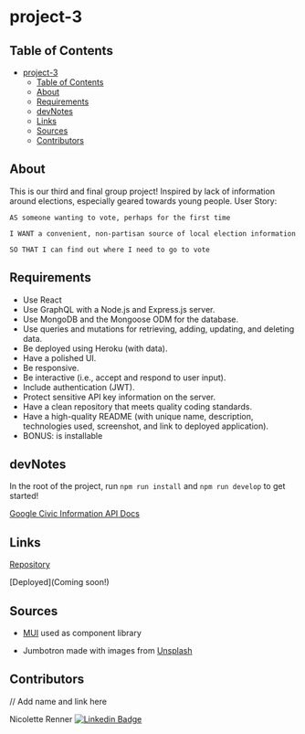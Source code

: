# project-3

## Table of Contents

- [project-3](#project-3)
  - [Table of Contents](#table-of-contents)
  - [About](#about)
  - [Requirements](#requirements)
  - [devNotes](#devnotes)
  - [Links](#links)
  - [Sources](#sources)
  - [Contributors](#contributors)

## About

This is our third and final group project! Inspired by lack of information around elections, especially geared towards young people. User Story:

`AS someone wanting to vote, perhaps for the first time`

`I WANT a convenient, non-partisan source of local election information`

`SO THAT I can find out where I need to go to vote`

## Requirements

- Use React
- Use GraphQL with a Node.js and Express.js server.
- Use MongoDB and the Mongoose ODM for the database.
- Use queries and mutations for retrieving, adding, updating, and deleting data.
- Be deployed using Heroku (with data).
- Have a polished UI.
- Be responsive.
- Be interactive (i.e., accept and respond to user input).
- Include authentication (JWT).
- Protect sensitive API key information on the server.
- Have a clean repository that meets quality coding standards.
- Have a high-quality README (with unique name, description, technologies used, screenshot, and link to deployed application).
- BONUS: is installable

## devNotes

In the root of the project, run `npm run install` and `npm run develop` to get started!

[Google Civic Information API Docs](https://developers.google.com/civic-information/docs/v2)

## Links

[Repository](https://github.com/nrenner0211/project-3)

[Deployed](Coming soon!)

## Sources

- [MUI](https://mui.com/) used as component library

- Jumbotron made with images from [Unsplash](https://unsplash.com/)

## Contributors

// Add name and link here

Nicolette Renner
[![Linkedin Badge](https://img.shields.io/badge/-nrenner0211-blue?style=flat-square&logo=Linkedin&logoColor=white&link=https://www.linkedin.com/in/nicolette-renner/)](https://www.linkedin.com/in/nicolette-renner/)
